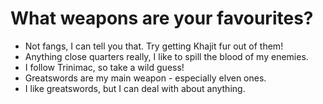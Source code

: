 # What weapons are your favourites?
- Not fangs, I can tell you that. Try getting Khajit fur out of them!
- Anything close quarters really, I like to spill the blood of my enemies.
- I follow Trinimac, so take a wild guess!
- Greatswords are my main weapon - especially elven ones.
- I like greatswords, but I can deal with about anything.
